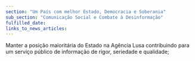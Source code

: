 ```yaml
---
section: "Um País com melhor Estado, Democracia e Soberania"
sub_section: "Comunicação Social e Combate à Desinformação"
fulfilled_date:
links_to_news_articles:
---
```


Manter a posição maioritária do Estado na Agência Lusa contribuindo para um serviço público de informação de rigor, seriedade e qualidade;